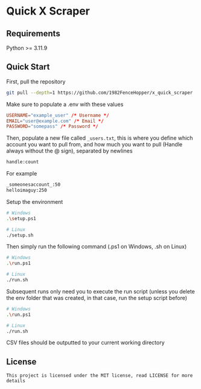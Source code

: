 # Quick X Scraper

## Requirements

Python >= 3.11.9

## Quick Start

First, pull the repository

```bash
git pull --depth=1 https://github.com/1982FenceHopper/x_quick_scraper
```

Make sure to populate a .env with these values

```toml
USERNAME="example_user" /* Username */
EMAIL="user@example.com" /* Email */
PASSWORD="somepass" /* Password */
```

Then, populate a new file called `_users.txt`, this is where you define which account you want to pull from, and how much you want to pull (Handle always without the @ sign), separated by newlines

```txt
handle:count
```

For example

```txt
_someonesaccount_:50
helloimaguy:250
```

Setup the environment

```bash
# Windows
.\setup.ps1

# Linux
./setup.sh
```

Then simply run the following command (.ps1 on Windows, .sh on Linux)

```bash
# Windows
.\run.ps1

# Linux
./run.sh
```

Subsequent runs only need you to execute the run script (unless you delete the env folder that was created, in that case, run the setup script before)

```bash
# Windows
.\run.ps1

# Linux
./run.sh
```

CSV files should be outputted to your current working directory

## License

```
This project is licensed under the MIT license, read LICENSE for more details
```
